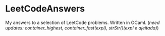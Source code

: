 # LeetCodeAnswers
My answers to a selection of LeetCode problems.
Written in OCaml.
(*need updates: container_highest, container_fast(expl), strStr()(expl e ajeitada)*)
